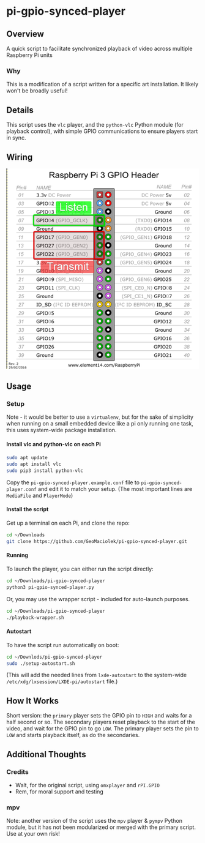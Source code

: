 # pi-gpio-synced-player

## Overview

A quick script to facilitate synchronized playback of video across multiple
Raspberry Pi units

### Why

This is a modification of a script written for a specific art installation. It
likely won't be broadly useful!

## Details

This script uses the `vlc` player, and the `python-vlc` Python module (for playback
control), with simple GPIO communications to ensure players start in sync.

## Wiring

![Pi 3B GPIO Pinout](pinout.png)

## Usage

### Setup

Note - it would be better to use a `virtualenv`, but for the sake of simplicity
when running on a small embedded device like a pi only running one task, this
uses system-wide package installation.

#### Install vlc and python-vlc on each Pi

```bash
sudo apt update
sudo apt install vlc
sudo pip3 install python-vlc
```

Copy the `pi-gpio-synced-player.example.conf` file to `pi-gpio-synced-player.conf`
and edit it to match your setup. (The most important lines are `MediaFile` and `PlayerMode`)

#### Install the script

Get up a terminal on each Pi, and clone the repo:

```bash
cd ~/Downloads
git clone https://github.com/GeoMaciolek/pi-gpio-synced-player.git
```
#### Running

To launch the player, you can either run the script directly:

```bash
cd ~/Downloads/pi-gpio-synced-player
python3 pi-gpio-synced-player.py
```

Or, you may use the wrapper script - included for auto-launch purposes.
    
```bash
cd ~/Downloads/pi-gpio-synced-player
./playback-wrapper.sh
```
#### Autostart

To have the script run automatically on boot:

```bash
cd ~/Downlods/pi-gpio-synced-player
sudo ./setup-autostart.sh
```

(This will add the needed lines from `lxde-autostart` to the system-wide
`/etc/xdg/lxsession/LXDE-pi/autostart` file.)

## How It Works

Short version: the `primary` player sets the GPIO pin to `HIGH` and waits for a
half second or so. The secondary players reset playback to the start of the video,
and wait for the GPIO pin to go `LOW`. The primary player sets the pin to `LOW`
and starts playback itself, as do the secondaries.

## Additional Thoughts

### Credits

- Walt, for the original script, using `omxplayer` and `rPI.GPIO`
- Rem, for moral support and testing

### mpv

Note: another version of the script uses the `mpv` player &  `pympv` Python
module, but it has not been modularized or merged with the primary script. Use
at your own risk!
